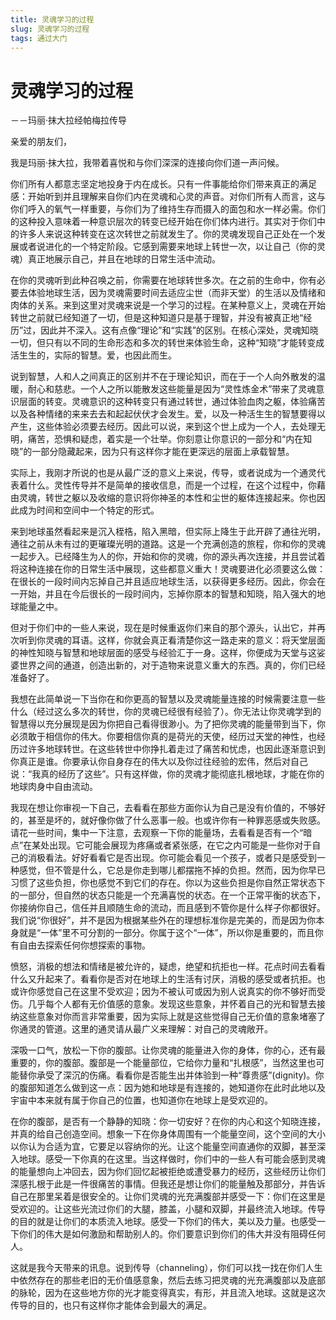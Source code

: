 ```yaml
--- 
title: 灵魂学习的过程 
slug: 灵魂学习的过程 
tags: 通过大门 
--- 
```

# 灵魂学习的过程

－－玛丽·抹大拉经帕梅拉传导

亲爱的朋友们，

我是玛丽·抹大拉，我带着喜悦和与你们深深的连接向你们道一声问候。

你们所有人都意志坚定地投身于内在成长。只有一件事能给你们带来真正的满足感：开始听到并且理解来自你们内在灵魂和心灵的声音。对你们所有人而言，这与你们呼入的氧气一样重要，与你们为了维持生存而摄入的面包和水一样必需。你们的这种投入意味着一种意识层次的转变已经开始在你们体内进行。其实对于你们中的许多人来说这种转变在这次转世之前就发生了。你的灵魂发现自己正处在一个发展或者说进化的一个特定阶段。它感到需要来地球上转世一次，以让自己（你的灵魂）真正地展示自己，并且在地球的日常生活中流动。

在你的灵魂听到此种召唤之前，你需要在地球转世多次。在之前的生命中，你有必要去体验地球生活，因为灵魂需要时间去适应尘世（而非天堂）的生活以及情绪和肉体的关系。来到这里对灵魂来说是一个学习的过程。在某种意义上，灵魂在开始转世之前就已经知道了一切，但是这种知道只是基于理智，并没有被真正地“经历”过，因此并不深入。这有点像“理论”和“实践”的区别。在核心深处，灵魂知晓一切，但只有以不同的生命形态和多次的转世来体验生命，这种“知晓”才能转变成活生生的，实际的智慧。爱，也因此而生。

说到智慧，人和人之间真正的区别并不在于理论知识，而在于一个人向外散发的温暖，耐心和慈悲。一个人之所以能散发这些能量是因为“灵性炼金术”带来了灵魂意识层面的转变。灵魂意识的这种转变只有通过转世，通过体验血肉之躯，体验痛苦以及各种情绪的来来去去和起起伏伏才会发生。爱，以及一种活生生的智慧要得以产生，这些体验必须要去经历。因此可以说，来到这个世上成为一个人，去处理无明，痛苦，恐惧和疑虑，着实是一个壮举。你刻意让你意识的一部分和“内在知晓”的一部分隐藏起来，因为只有这样你才能在更深远的层面上承载智慧。

实际上，我刚才所说的也是从最广泛的意义上来说，传导，或者说成为一个通灵代表着什么。灵性传导并不是简单的接收信息，而是一个过程，在这个过程中，你藉由灵魂，转世之躯以及收缩的意识将你神圣的本性和尘世的躯体连接起来。你也因此成为时间和空间中一个特定的形式。

来到地球虽然看起来是沉入桎梏，陷入黑暗，但实际上降生于此开辟了通往光明，通往之前从未有过的更璀璨光明的道路。这是一个充满创造的旅程，你和你的灵魂一起步入。已经降生为人的你，开始和你的灵魂，你的源头再次连接，并且尝试着将这种连接在你的日常生活中展现，这些都意义重大！灵魂要进化必须要这么做：在很长的一段时间内忘掉自己并且适应地球生活，以获得更多经历。因此，你会在一开始，并且在今后很长的一段时间内，忘掉你原本的智慧和知晓，陷入强大的地球能量之中。

但对于你们中的一些人来说，现在是时候重返你们来自的那个源头，认出它，并再次听到你灵魂的耳语。这样，你就会真正看清楚你这一路走来的意义：将天堂层面的神性知晓与智慧和地球层面的感受与经验汇于一身。这样，你便成为天堂与这娑婆世界之间的通道，创造出新的，对于造物来说意义重大的东西。真的，你们已经准备好了。

我想在此简单说一下当你在和你更高的智慧以及灵魂能量连接的时候需要注意一些什么（经过这么多次的转世，你的灵魂已经很有经验了）。你无法让你灵魂学到的智慧得以充分展现是因为你把自己看得很渺小。为了把你灵魂的能量带到当下，你必须敢于相信你的伟大。你要相信你真的是荷光的天使，经历过天堂的神性，也经历过许多地球转世。在这些转世中你挣扎着走过了痛苦和忧虑，也因此逐渐意识到你真正是谁。你要承认你自身存在的伟大以及你过往经验的宏伟，然后对自己说：“我真的经历了这些”。只有这样做，你的灵魂才能彻底扎根地球，才能在你的地球肉身中自由流动。

我现在想让你审视一下自己，去看看在那些方面你认为自己是没有价值的，不够好的，甚至是坏的，就好像你做了什么恶事一般。也或许你有一种罪恶感或失败感。请花一些时间，集中一下注意，去观察一下你的能量场，去看看是否有一个“暗点”在某处出现。它可能会展现为疼痛或者紧张感，在它之内可能是一些你对于自己的消极看法。好好看看它是否出现。你可能会看见一个孩子，或者只是感受到一种感觉，但不管是什么，它总是你走到哪儿都摆拖不掉的负担。然而，因为你早已习惯了这些负担，你也感觉不到它们的存在。你以为这些负担是你自然正常状态下的一部分，但自然的状态只能是一个充满喜悦的状态。在一个正常平衡的状态下，你接纳你自己，信任并且顺随生命的流动，而且感到不管你是什么样子你都很好。我们说“你很好”，并不是因为根据某些外在的理想标准你是完美的，而是因为你本身就是“一体”里不可分割的一部分。你属于这个“一体”，所以你是重要的，而且你有自由去探索任何你想探索的事物。

愤怒，消极的想法和情绪是被允许的，疑虑，绝望和抗拒也一样。花点时间去看看什么又升起来了。看看你是否对在地球上的生活有讨厌，消极的感受或者抗拒。也或许你感觉自己在这里不受欢迎；因为不被认可或因为别人说真实的你不够好而受伤。几乎每个人都有无价值感的意象。发现这些意象，并怀着自己的光和智慧去接纳这些意象对你而言非常重要，因为实际上就是这些觉得自己无价值的意象堵塞了你通灵的管道。这里的通灵请从最广义来理解：对自己的灵魂敞开。

深吸一口气，放松一下你的腹部。让你灵魂的能量进入你的身体，你的心，还有最重要的，你的腹部。腹部是一个能量部位，它给你力量和“扎根感”，当然这里也可能替你承受了深沉的伤痛。看看你是否能生出并体验到一种“尊贵感”(dignity)。你的腹部知道怎么做到这一点：因为她和地球是有连接的，她知道你在此时此地以及宇宙中本来就有属于你自己的位置，也知道你在地球上是受欢迎的。

在你的腹部，是否有一个静静的知晓：你一切安好？在你的内心和这个知晓连接，并真的给自己创造空间。想象一下在你身体周围有一个能量空间，这个空间的大小以你认为合适为宜，它要足以容纳你的光。让这个能量空间直通你的双脚，甚至深入地球。感受一下你真的在这里。当这样做时，你们中的一些人有可能会感到灵魂的能量想向上冲回去，因为你们回忆起被拒绝或遭受暴力的经历，这些经历让你们深感扎根于此是一件很痛苦的事情。但我还是想让你们的能量触及那部分，并告诉自己在那里呆着是很安全的。让你们灵魂的光充满腹部并感受一下：你们在这里是受欢迎的。让这些光流过你们的大腿，膝盖，小腿和双脚，并最终流入地球。传导的目的就是让你们的本质流入地球。感受一下你们的伟大，美以及力量。也感受一下你们的伟大是如何激励和帮助别人的。你们要意识到你们的伟大并没有阻碍任何人。

这就是我今天带来的讯息。说到传导（channeling），你们可以找一找在你们人生中依然存在的那些老旧的无价值感意象，然后去练习把灵魂的光充满腹部以及底部的脉轮，因为在这些地方你的光才能变得真实，有形，并且流入地球。这就是这次传导的目的，也只有这样你才能体会到最大的满足。